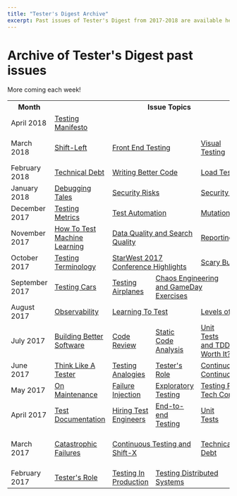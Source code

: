 ```yaml
---
title: "Tester's Digest Archive"
excerpt: Past issues of Tester's Digest from 2017-2018 are available here.
---
```


Archive of Tester's Digest past issues
======================================

More coming each week!

<!-- monthly table section
<tr>
<td> Month </td>
<td><a href="">  </a></td>
<td><a href="">  </a></td>
<td><a href="">  </a></td>
<td><a href="">  </a></td>
<td><a href="">  </a></td>
</tr>
-->

<table>
<tr>
<th> Month </th>
<th colspan="5" align="center"> Issue Topics </th>
</tr>
<tr>
<td> April 2018 </td>
<td><a href="{{ site.baseurl }}{% post_url 2018-04-07-testers-digest-53-testing-manifesto %}"> Testing Manifesto </a></td>
<td colspan="2"><a href="">  </a></td>
<td><a href="">  </a></td>
<td><a href="">  </a></td>
</tr>
<tr>
<td> March 2018 </td>
<td><a href="{{ site.baseurl }}{% post_url 2018-03-04-testers-digest-49-shift-left %}"> Shift-Left </a></td>
<td colspan="2"><a href="{{ site.baseurl }}{% post_url 2018-03-11-testers-digest-50-front-end-testing %}"> Front End Testing </a></td>
<td><a href="{{ site.baseurl }}{% post_url 2018-03-18-testers-digest-51-visual-testing %}"> Visual Testing </a></td>
<td><a href="{{ site.baseurl }}{% post_url 2018-03-31-testers-digest-52-ui-testing-selenium %}"> UI Testing with Selenium </a></td>
</tr>
<tr>
<td> February 2018 </td>
<td><a href="{{ site.baseurl }}{% post_url 2018-02-04-testers-digest-46-technical-debt %}"> Technical Debt </a></td>
<td colspan="2"><a href="{{ site.baseurl }}{% post_url 2018-02-11-testers-digest-47-writing-better-code %}"> Writing Better Code </a></td>
<td colspan="2"><a href="{{ site.baseurl }}{% post_url 2018-02-25-testers-digest-48-load-testing %}"> Load Testing </a></td>
</tr>
<tr>
<td> January 2018 </td>
<td><a href="{{ site.baseurl }}{% post_url 2018-01-13-testers-digest-43-debugging-tales %}"> Debugging Tales </a></td>
<td colspan="2"><a href="{{ site.baseurl }}{% post_url 2018-01-22-testers-digest-44-security-risks %}"> Security Risks </a></td>
<td colspan="3"><a href="{{ site.baseurl }}{% post_url 2018-01-28-testers-digest-45-security-testing %}"> Security Testing </a></td>
</tr>
<tr>
<td> December 2017 </td>
<td><a href="{{ site.baseurl }}{% post_url 2017-12-03-testers-digest-40-testing-metrics %}"> Testing Metrics </a></td>
<td colspan="2"><a href="{{ site.baseurl }}{% post_url 2017-12-11-testers-digest-41-test-automation %}"> Test Automation </a></td>
<td colspan="2"><a href="{{ site.baseurl }}{% post_url 2017-12-17-testers-digest-42-mutation-testing %}"> Mutation Testing </a></td>
</tr>
<tr>
<td> November 2017 </td>
<td><a href="{{ site.baseurl }}{% post_url 2017-11-05-testers-digest-37-test-machine-learning %}"> How To Test Machine Learning </a></td>
<td colspan="2"><a href="{{ site.baseurl }}{% post_url 2017-11-19-testers-digest-38-data-quality-search-quality %}"> Data Quality and Search Quality </a></td>
<td colspan="2"><a href="{{ site.baseurl }}{% post_url 2017-11-27-testers-digest-39-reporting-bugs %}"> Reporting Bugs </a></td>
</tr>
<tr>
<td> October 2017 </td>
<td><a href="{{ site.baseurl }}{% post_url 2017-10-08-testers-digest-34-testing-terminology %}"> Testing Terminology </a></td>
<td colspan="2"><a href="{{ site.baseurl }}{% post_url 2017-10-22-testers-digest-35-starwest-highlights %}"> StarWest 2017 Conference Highlights </a></td>
<td colspan="2"><a href="{{ site.baseurl }}{% post_url 2017-10-28-testers-digest-36-scary-bugs %}"> Scary Bugs </a></td>
</tr>
<tr>
<td> September 2017 </td>
<td><a href="{{ site.baseurl }}{% post_url 2017-09-04-testers-digest-30-testing-cars %}"> Testing Cars </a></td>
<td><a href="{{ site.baseurl }}{% post_url 2017-09-10-testers-digest-31-testing-airplanes %}"> Testing Airplanes </a></td>
<td colspan="2"><a href="{{ site.baseurl }}{% post_url 2017-09-17-testers-digest-32-chaos-engineering-gameday %}"> Chaos Engineering and GameDay Exercises </a></td>
<td><a href="{{ site.baseurl }}{% post_url 2017-09-25-testers-digest-33-managing-bugs %}"> Managing Bugs </a></td>
</tr>
<tr>
<td> August 2017 </td>
<td><a href="{{ site.baseurl }}{% post_url 2017-08-07-testers-digest-27-observability %}"> Observability </a></td>
<td colspan="2"><a href="{{ site.baseurl }}{% post_url 2017-08-13-testers-digest-28-learning-to-test %}"> Learning To Test </a></td>
<td colspan="2"><a href="{{ site.baseurl }}{% post_url 2017-08-27-testers-digest-29-levels-of-testing %}"> Levels of Testing </a></td>
</tr>
<tr>
<td> July 2017 </td>
<td><a href="{{ site.baseurl }}{% post_url 2017-07-03-testers-digest-22-building-better-software %}"> Building Better Software </a></td>
<td><a href="{{ site.baseurl }}{% post_url 2017-07-09-testers-digest-23-code-review %}"> Code Review </a></td>
<td><a href="{{ site.baseurl }}{% post_url 2017-07-16-testers-digest-24-static-code-analysis %}"> Static Code Analysis </a></td>
<td><a href="{{ site.baseurl }}{% post_url 2017-07-24-testers-digest-25-unit-tests-tdd-worth-it %}"> Unit Tests and TDD, Worth It? </a></td>
<td><a href="{{ site.baseurl }}{% post_url 2017-07-30-testers-digest-26-ui-test-automation %}"> UI Test Automation </a></td>
</tr>
<tr>
<td> June 2017 </td>
<td><a href="{{ site.baseurl }}{% post_url 2017-06-04-testers-digest-18-think-like-a-tester %}"> Think Like A Tester </a></td>
<td><a href="{{ site.baseurl }}{% post_url 2017-06-11-testers-digest-19-testing-analogies %}"> Testing Analogies </a></td>
<td><a href="{{ site.baseurl }}{% post_url 2017-06-18-testers-digest-20-testers-role %}"> Tester's Role </a></td>
<td colspan="2"><a href="{{ site.baseurl }}{% post_url 2017-06-25-testers-digest-21-continuous-integration-delivery %}"> Continuous Integration / Continuous Delivery </a></td>
</tr>
<tr>
<td> May 2017 </td>
<td><a href="{{ site.baseurl }}{% post_url 2017-05-07-testers-digest-14-on-maintenance %}"> On Maintenance </a></td>
<td><a href="{{ site.baseurl }}{% post_url 2017-05-14-testers-digest-15-failure-injection %}"> Failure Injection </a></td>
<td><a href="{{ site.baseurl }}{% post_url 2017-05-21-testers-digest-16-exploratory-testing %}"> Exploratory Testing </a></td>
<td colspan="2"><a href="{{ site.baseurl }}{% post_url 2017-05-28-testers-digest-17-testing-practices-at-tech-companies %}"> Testing Practices At Tech Companies </a></td>
</tr>
<tr>
<td> April 2017 </td>
<td><a href="{{ site.baseurl }}{% post_url 2017-04-02-testers-digest-9-test-documentation %}"> Test Documentation </a></td>
<td><a href="{{ site.baseurl }}{% post_url 2017-04-09-testers-digest-10-hiring-test-engineers %}"> Hiring Test Engineers </a></td>
<td><a href="{{ site.baseurl }}{% post_url 2017-04-16-testers-digest-11-end-to-end-testing %}"> End-to-end Testing </a></td>
<td><a href="{{ site.baseurl }}{% post_url 2017-04-23-testers-digest-12-unit-tests %}"> Unit Tests </a></td>
<td><a href="{{ site.baseurl }}{% post_url 2017-04-30-testers-digest-13-testing-data-science %}"> Testing Data Science </a></td>
</tr>
<tr>
<td> March 2017 </td>
<td><a href="{{ site.baseurl }}{% post_url 2017-03-05-testers-digest-5-catastrophic-failures %}"> Catastrophic Failures </a></td>
<td colspan="2"><a href="{{ site.baseurl }}{% post_url 2017-03-12-testers-digest-6-continuous-testing-shift-x %}"> Continuous Testing and Shift-X </a></td>
<td><a href="{{ site.baseurl }}{% post_url 2017-03-19-testers-digest-7-technical-debt %}"> Technical Debt </a></td>
<td><a href="{{ site.baseurl }}{% post_url 2017-03-26-testers-digest-8-postmortems-root-cause-analysis %}"> Postmortems And Root Cause Analysis </a></td>
</tr>
<tr>
<td> February 2017 </td>
<td><a href="{{ site.baseurl }}{% post_url 2017-02-05-testers-digest-1-testers-role %}"> Tester's Role </a></td>
<td><a href="{{ site.baseurl }}{% post_url 2017-02-12-testers-digest-2-testing-in-production %}"> Testing In Production </a></td>
<td colspan="2"><a href="{{ site.baseurl }}{% post_url 2017-02-20-testers-digest-3-testing-distributed-systems %}"> Testing Distributed Systems </a></td>
<td><a href="{{ site.baseurl }}{% post_url 2017-02-26-testers-digest-4-security-testing %}"> Security Testing </a></td>
</tr>
</table>
